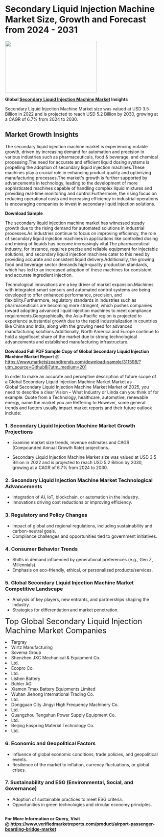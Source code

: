 <H1>Secondary Liquid Injection Machine Market Size, Growth and Forecast from 2024 - 2031</H1><img class="aligncenter size-medium wp-image-584254" src="https://thirdeyenews.in/wp-content/uploads/2024/09/Global-Market-Research-300x168.jpeg" alt="" width="300" height="168" /><p><strong>Global&nbsp;<a href="https://www.marketsizeandtrends.com/download-sample/311598/?utm_source=Github8j?utm_medium=201">Secondary Liquid Injection Machine Market</a> Insights</strong></p><p>Secondary Liquid Injection Machine Market size was valued at USD 3.5 Billion in 2022 and is projected to reach USD 5.2 Billion by 2030, growing at a CAGR of 6.7% from 2024 to 2030.</p><p><h2>Market Growth Insights</h2> <p>The secondary liquid injection machine market is experiencing notable growth, driven by increasing demand for automation and precision in various industries such as pharmaceuticals, food & beverage, and chemical processing.The need for accurate and efficient liquid dosing systems is propelling the adoption of secondary liquid injection machines.These machines play a crucial role in enhancing product quality and optimizing manufacturing processes.The market's growth is further supported by advancements in technology, leading to the development of more sophisticated machines capable of handling complex liquid mixtures and providing real-time monitoring and control.Furthermore, the rising focus on reducing operational costs and increasing efficiency in industrial operations is encouraging companies to invest in secondary liquid injection solutions.</p> <p><strong>Download Sample</strong></p> <p>The secondary liquid injection machine market has witnessed steady growth due to the rising demand for automated solutions in industrial processes.As industries continue to focus on improving efficiency, the role of secondary liquid injection machines in applications like controlled dosing and mixing of liquids has become increasingly vital.The pharmaceutical industry, for instance, requires precise and reliable equipment for injectable solutions, and secondary liquid injection machines cater to this need by providing accurate and consistent liquid delivery.Additionally, the growing food and beverage sector demands high-quality production standards, which has led to an increased adoption of these machines for consistent and accurate ingredient injection.</p> <p>Technological innovations are a key driver of market expansion.Machines with integrated smart sensors and automated control systems are being developed to offer enhanced performance, precision, and flexibility.Furthermore, regulatory standards in industries such as pharmaceuticals are becoming more stringent, which pushes companies toward adopting advanced liquid injection machines to meet compliance requirements.Geographically, the Asia-Pacific region is projected to experience substantial growth due to the rapid industrialization in countries like China and India, along with the growing need for advanced manufacturing solutions.Additionally, North America and Europe continue to hold a significant share of the market due to strong technological advancements and established manufacturing infrastructure.</p> <p><span class=""><strong>Download Full PDF Sample Copy of Global Secondary Liquid Injection Machine Market Report</strong> @ <a href="https://www.marketsizeandtrends.com/download-sample/311598/?utm_source=Github8j?utm_medium=201" target="_blank">https://www.marketsizeandtrends.com/download-sample/311598/?utm_source=Github8j?utm_medium=201</a></span></p><p>In order to make an accurate and perceptive description of future scope of a Global&nbsp;Secondary Liquid Injection Machine Market Market as Global&nbsp;Secondary Liquid Injection Machine Market Market of 2025, you need to describe a clear Vision &ndash; What Industry or Linda can you think of for example: Quote from a Technology, healthcare, automotive, renewable energy, name the market you are Reffering to.However, some general trends and factors usually impact market reports and their future outlook include:</p><h3>1.&nbsp;<strong>Secondary Liquid Injection Machine Market Growth Projections</strong></h3><ul><li>Examine market size trends, revenue estimates and CAGR (Compounded Annual Growth Rate) projections.</li><li><p>Secondary Liquid Injection Machine Market size was valued at USD 3.5 Billion in 2022 and is projected to reach USD 5.2 Billion by 2030, growing at a CAGR of 6.7% from 2024 to 2030.</p></li></ul><h3>2.&nbsp;<strong>Secondary Liquid Injection Machine Market Technological Advancements</strong></h3><ul><li>Integration of AI, IoT, blockchain, or automation in the industry.</li><li>Innovations driving cost reductions or improving efficiency.</li></ul><h3>3.&nbsp;<strong>Regulatory and Policy Changes</strong></h3><ul><li>Impact of global and regional regulations, including sustainability and carbon-neutral goals.</li><li>Compliance challenges and opportunities tied to government initiatives.</li></ul><h3>4.&nbsp;<strong>Consumer Behavior Trends</strong></h3><ul><li>Shifts in demand influenced by generational preferences (e.g., Gen Z, Millennials).</li><li>Emphasis on eco-friendly, ethical, or personalized products/services.</li></ul><h3>5.&nbsp;<strong>Global Secondary Liquid Injection Machine Market Competitive Landscape</strong></h3><ul><li>Analysis of key players, new entrants, and partnerships shaping the industry.</li><li>Strategies for differentiation and market penetration.</li></ul><p data-pm-slice="1 1 []"><span style="color: inherit; font-family: inherit; font-size: 25px;">Top Global Secondary Liquid Injection Machine Market Companies</span></p><div class="" data-test-id=""><p><li>Targray</li><li> Wirtz Manufacturing</li><li> Sovema Group</li><li> Shenzhen JXC Mechanical & Equipment Co.</li><li> Ltd.</li><li> Ecopro Co.</li><li> Ltd.</li><li> Lishen Battery</li><li> Buhler AG</li><li> Xiamen Tmax Battery Equipments Limited</li><li> Wuhan Jiehong International Trading Co.</li><li> Ltd.</li><li> Dongguan City Jingyi High Frequency Machinery Co.</li><li> Ltd.</li><li> Guangzhou Tengshun Power Supply Equipment Co.</li><li> Ltd.</li><li> Beijing Easpring Material Technology Co.</li><li> Ltd.</li></p></div><h3>6.&nbsp;<strong>Economic and Geopolitical Factors</strong></h3><ul><li>Influence of global economic conditions, trade policies, and geopolitical events.</li><li>Resilience of the market to inflation, currency fluctuations, or global crises.</li></ul><h3>7.&nbsp;<strong>Sustainability and ESG (Environmental, Social, and Governance)</strong></h3><ul><li>Adoption of sustainable practices to meet ESG criteria.</li><li>Opportunities in green technologies and circular economy principles.</li></ul><h2><strong style="font-size: 14px;">For More Information or Query, Visit @&nbsp;</strong><a style="background-color: #ffffff; font-size: 14px;" href="https://www.marketsizeandtrends.com/report/secondary-liquid-injection-machine-market/" target="_blank">https://www.verifiedmarketreports.com/product/airport-passenger-boarding-bridge-market</a></h2>